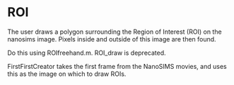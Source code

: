 # ROI

The user draws a polygon surrounding the Region of Interest (ROI) on the nanosims image. Pixels inside and outside of this image are then found.

Do this using ROIfreehand.m. ROI_draw is deprecated.

FirstFirstCreator takes the first frame from the NanoSIMS movies, and uses this as the image on which to draw ROIs.
